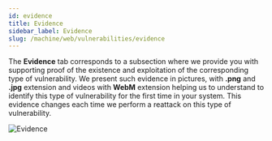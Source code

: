 ```yaml
---
id: evidence
title: Evidence
sidebar_label: Evidence
slug: /machine/web/vulnerabilities/evidence
---
```


The **Evidence** tab corresponds
to a subsection where we provide
you with supporting proof of the
existence and exploitation of
the corresponding type of
vulnerability.
We present such evidence in pictures,
with **.png** and **.jpg** extension and
videos with **WebM** extension
helping us to understand to identify
this type of vulnerability for
the first time in your system.
This evidence changes each time
we perform a reattack on this
type of vulnerability.

![Evidence](https://res.cloudinary.com/fluid-attacks/image/upload/v1671815116/docs/web/vulnerabilities/management/evidence_section.png)

